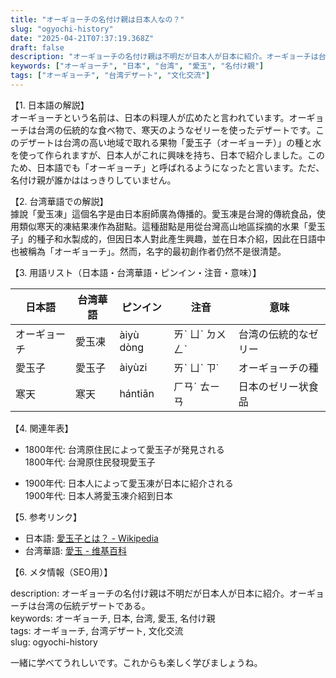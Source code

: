 ```yaml
---
title: "オーギョーチの名付け親は日本人なの？"
slug: "ogyochi-history"
date: "2025-04-21T07:37:19.368Z"
draft: false
description: "オーギョーチの名付け親は不明だが日本人が日本に紹介。オーギョーチは台湾の伝統デザートである。"
keywords: ["オーギョーチ", "日本", "台湾", "愛玉", "名付け親"]
tags: ["オーギョーチ", "台湾デザート", "文化交流"]
---
```


【1. 日本語の解説】  
オーギョーチという名前は、日本の料理人が広めたと言われています。オーギョーチは台湾の伝統的な食べ物で、寒天のようなゼリーを使ったデザートです。このデザートは台湾の高い地域で取れる果物「愛玉子（オーギョーチ）」の種と水を使って作られますが、日本人がこれに興味を持ち、日本で紹介しました。このため、日本語でも「オーギョーチ」と呼ばれるようになったと言います。ただ、名付け親が誰かははっきりしていません。

【2. 台湾華語での解説】  
據說「愛玉凍」這個名字是由日本廚師廣為傳播的。愛玉凍是台灣的傳統食品，使用類似寒天的凍結果凍作為甜點。這種甜點是用從台灣高山地區採摘的水果「愛玉子」的種子和水製成的，但因日本人對此產生興趣，並在日本介紹，因此在日語中也被稱為「オーギョーチ」。然而，名字的最初創作者仍然不是很清楚。

【3. 用語リスト（日本語・台湾華語・ピンイン・注音・意味）】  

| 日本語  | 台湾華語 | ピンイン  | 注音    | 意味             |
|---------|----------|-----------|---------|------------------|
| オーギョーチ | 愛玉凍 | àiyù dòng | ㄞˋ ㄩˋ ㄉㄨㄥˋ | 台湾の伝統的なゼリー |
| 愛玉子  | 愛玉子  | àiyùzi    | ㄞˋ ㄩˋ ㄗ˙  | オーギョーチの種 |
| 寒天    | 寒天    | hántiān   | ㄏㄢˊ ㄊㄧㄢ   | 日本のゼリー状食品  |

【4. 関連年表】  

- 1800年代: 台湾原住民によって愛玉子が発見される  
  1800年代: 台灣原住民發現愛玉子  

- 1900年代: 日本人によって愛玉凍が日本に紹介される  
  1900年代: 日本人將愛玉凍介紹到日本  

【5. 参考リンク】  

- 日本語: [愛玉子とは？ - Wikipedia](https://ja.wikipedia.org/wiki/%E6%84%9B%E7%8E%89%E5%AD%90)  
- 台湾華語: [愛玉 - 维基百科](https://zh.wikipedia.org/wiki/%E6%84%9B%E7%8E%89)

【6. メタ情報（SEO用）】  

description: オーギョーチの名付け親は不明だが日本人が日本に紹介。オーギョーチは台湾の伝統デザートである。  
keywords: オーギョーチ, 日本, 台湾, 愛玉, 名付け親  
tags: オーギョーチ, 台湾デザート, 文化交流  
slug: ogyochi-history

一緒に学べてうれしいです。これからも楽しく学びましょうね。